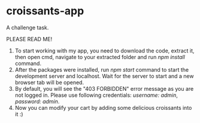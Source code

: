 # croissants-app
A challenge task.

PLEASE READ ME!

1. To start working with my app, you need to download the code, extract it, then open cmd, navigate to your extracted folder and run _npm install_ command.
2. After the packages were installed, run _npm start_ command to start the development server and localhost. Wait for the server to start and a new browser tab will be opened.
3. By default, you will see the "403 FORBIDDEN" error message as you are not logged in. Please use following credentials: _username: admin_, _password: admin_.
4. Now you can modify your cart by adding some delicious croissants into it :)
